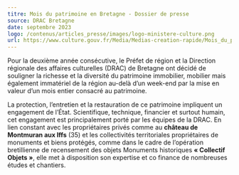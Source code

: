 ```yaml
---
titre: Mois du patrimoine en Bretagne - Dossier de presse
source: DRAC Bretagne
date: septembre 2023
logo: /contenus/articles_presse/images/logo-ministere-culture.png
url: https://www.culture.gouv.fr/Media/Medias-creation-rapide/Mois_du_patrimoine_en_Bretagne.pdf
---
```

Pour la deuxième année consécutive, le Préfet de région et la Direction régionale des affaires culturelles (DRAC) de Bretagne ont décidé de souligner la richesse et la diversité du patrimoine immobilier, mobilier mais également immatériel de la région au-delà d’un week-end par la mise en valeur d’un mois entier consacré au patrimoine.

La protection, l’entretien et la restauration de ce patrimoine impliquent un engagement de l’État. Scientifique, technique, financier et surtout humain, cet engagement est principalement porté par les équipes de la DRAC. En lien constant avec les propriétaires privés comme au **château de Montmuran aux Iffs** (35) et les collectivités territoriales propriétaires de monuments et biens protégés, comme dans le cadre de l’opération bretillienne de recensement des objets Monuments historiques **« Collectif Objets »**, elle met à disposition son expertise et co finance de nombreuses études et chantiers.
